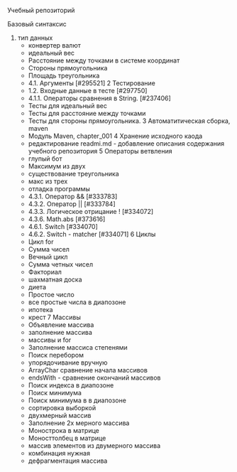 Учебный репозиторий

Базовый синтаксис

1. тип данных
    * конвертер валют
    * идеальный вес
    * Расстояние между точками в системе координат
    * Стороны прямоугольника
    * Площадь треугольника 
    * 4.1. Аргументы [#295521]
2 Тестирование
    * 1.2. Входные данные в тесте [#297750]
    * 4.1.1. Операторы сравнения в String. [#237406] 
    * Тесты для идеальный вес
    * Тесты для расстояние между точками
    * Тесты для стороны прямоугольника.
3 Автоматитическая сборка, maven
    * Модуль Maven, chapter_001
4 Хранение исходного каода
    * редактирование readmi.md - добавление описания содержания учебного репозитория
5 Операторы ветвления
    * глупый бот
    * Максимум из двух
    * существование треугольника
    * макс из трех
    * отладка программы
    * 4.3.1. Оператор && [#333783]
    * 4.3.2. Оператор || [#333784]
    * 4.3.3. Логическое отрицание ! [#334072]
    * 4.3.6. Math.abs [#373616]
    * 4.6.1. Switch [#334070]
    * 4.6.2. Switch - matcher [#334071]
6  Циклы
    * Цикл for
    * Сумма чисел
    * Вечный цикл
    *  Сумма четных чисел
    * Факториал
    * шахматная доска
    * диета
    * Простое число
    * все простые числа в диапозоне
    * ипотека 
    * крест
7   Массивы
    * Объявление массива
    * заполнение массива
    * массивы и for
    * Заполнение массиса степенями
    * Поиск перебором
    * упорядочивание вручную
    * ArrayChar сравнение начала массивов
    * endsWith - сравнение окончаний массивов
    * Поиск индекса в диапозоне
    * Поиск минимума
    * Поиск минимума в в диапозоне 
    * сортировка выборкой
    * двухмерный массив
    * Заполнение 2х мерного массива
    * Монострока в матрице
    * Моносттолбец в матрице
    * массив элементов из двумерного массива
    * комбинация нужная
    * дефрагментация массива
